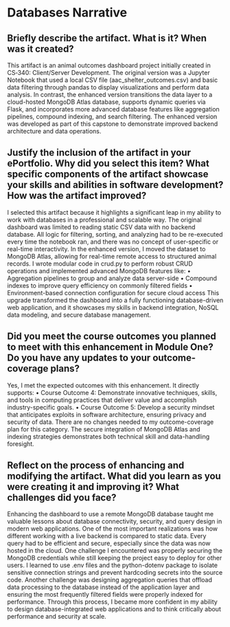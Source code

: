 # Databases Narrative

## **Briefly describe the artifact. What is it? When was it created?**

This artifact is an animal outcomes dashboard project initially created in CS‑340: Client/Server Development. The original version was a Jupyter Notebook that used a local CSV file (aac_shelter_outcomes.csv) and basic data filtering through pandas to display visualizations and perform data analysis. In contrast, the enhanced version transitions the data layer to a cloud-hosted MongoDB Atlas database, supports dynamic queries via Flask, and incorporates more advanced database features like aggregation pipelines, compound indexing, and search filtering. The enhanced version was developed as part of this capstone to demonstrate improved backend architecture and data operations.

## **Justify the inclusion of the artifact in your ePortfolio. Why did you select this item? What specific components of the artifact showcase your skills and abilities in software development? How was the artifact improved?**

I selected this artifact because it highlights a significant leap in my ability to work with databases in a professional and scalable way. The original dashboard was limited to reading static CSV data with no backend database. All logic for filtering, sorting, and analyzing had to be re-executed every time the notebook ran, and there was no concept of user-specific or real-time interactivity.
In the enhanced version, I moved the dataset to MongoDB Atlas, allowing for real-time remote access to structured animal records. I wrote modular code in crud.py to perform robust CRUD operations and implemented advanced MongoDB features like:
•	Aggregation pipelines to group and analyze data server-side
•	Compound indexes to improve query efficiency on commonly filtered fields
•	Environment-based connection configuration for secure cloud access
This upgrade transformed the dashboard into a fully functioning database-driven web application, and it showcases my skills in backend integration, NoSQL data modeling, and secure database management.

## **Did you meet the course outcomes you planned to meet with this enhancement in Module One? Do you have any updates to your outcome-coverage plans?**

Yes, I met the expected outcomes with this enhancement. It directly supports:
•	Course Outcome 4: Demonstrate innovative techniques, skills, and tools in computing practices that deliver value and accomplish industry-specific goals.
•	Course Outcome 5: Develop a security mindset that anticipates exploits in software architecture, ensuring privacy and security of data.
There are no changes needed to my outcome-coverage plan for this category. The secure integration of MongoDB Atlas and indexing strategies demonstrates both technical skill and data-handling foresight.

## **Reflect on the process of enhancing and modifying the artifact. What did you learn as you were creating it and improving it? What challenges did you face?**

Enhancing the dashboard to use a remote MongoDB database taught me valuable lessons about database connectivity, security, and query design in modern web applications. One of the most important realizations was how different working with a live backend is compared to static data. Every query had to be efficient and secure, especially since the data was now hosted in the cloud.
One challenge I encountered was properly securing the MongoDB credentials while still keeping the project easy to deploy for other users. I learned to use .env files and the python-dotenv package to isolate sensitive connection strings and prevent hardcoding secrets into the source code. Another challenge was designing aggregation queries that offload data processing to the database instead of the application layer and ensuring the most frequently filtered fields were properly indexed for performance.
Through this process, I became more confident in my ability to design database-integrated web applications and to think critically about performance and security at scale.
